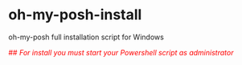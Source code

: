 # oh-my-posh-install
oh-my-posh full installation script for Windows

<span style="color:red">## *For install you must start your Powershell script as administrator*</span>
